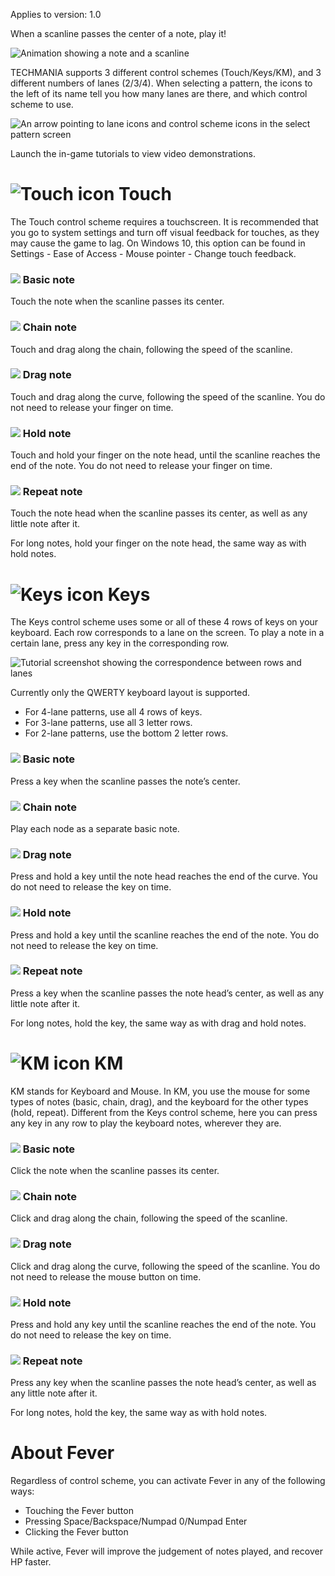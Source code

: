Applies to version: 1.0

When a scanline passes the center of a note, play it!

![Animation showing a note and a scanline](https://i.imgur.com/OKvXPun.gif)

TECHMANIA supports 3 different control schemes (Touch/Keys/KM), and 3 different numbers of lanes (2/3/4). When selecting a pattern, the icons to the left of its name tell you how many lanes are there, and which control scheme to use.

![An arrow pointing to lane icons and control scheme icons in the select pattern screen](https://imgur.com/gonfqIU.png)

Launch the in-game tutorials to view video demonstrations.

# ![Touch icon](https://imgur.com/OEKXJvN.png) Touch

The Touch control scheme requires a touchscreen. It is recommended that you go to system settings and turn off visual feedback for touches, as they may cause the game to lag. On Windows 10, this option can be found in Settings - Ease of Access - Mouse pointer - Change touch feedback.

### ![](https://imgur.com/XeUKzrk.png) Basic note
Touch the note when the scanline passes its center.

### ![](https://imgur.com/D9ihf4e.png) Chain note
Touch and drag along the chain, following the speed of the scanline.

### ![](https://imgur.com/i3W1PZq.png) Drag note
Touch and drag along the curve, following the speed of the scanline. You do not need to release your finger on time.

### ![](https://imgur.com/fUgg8DL.png) Hold note
Touch and hold your finger on the note head, until the scanline reaches the end of the note. You do not need to release your finger on time.

### ![](https://imgur.com/EUnxJxG.png) Repeat note
Touch the note head when the scanline passes its center, as well as any little note after it.

For long notes, hold your finger on the note head, the same way as with hold notes.

# ![Keys icon](https://imgur.com/0jWEtsx.png) Keys

The Keys control scheme uses some or all of these 4 rows of keys on your keyboard. Each row corresponds to a lane on the screen. To play a note in a certain lane, press any key in the corresponding row.

![Tutorial screenshot showing the correspondence between rows and lanes](https://imgur.com/914c0g9.png)

Currently only the QWERTY keyboard layout is supported.

* For 4-lane patterns, use all 4 rows of keys.
* For 3-lane patterns, use all 3 letter rows.
* For 2-lane patterns, use the bottom 2 letter rows.

### ![](https://imgur.com/XeUKzrk.png) Basic note
Press a key when the scanline passes the note’s center.

### ![](https://imgur.com/D9ihf4e.png) Chain note
Play each node as a separate basic note.

### ![](https://imgur.com/i3W1PZq.png) Drag note
Press and hold a key until the note head reaches the end of the curve. You do not need to release the key on time.

### ![](https://imgur.com/fUgg8DL.png) Hold note
Press and hold a key until the scanline reaches the end of the note. You do not need to release the key on time.

### ![](https://imgur.com/EUnxJxG.png) Repeat note
Press a key when the scanline passes the note head’s center, as well as any little note after it.

For long notes, hold the key, the same way as with drag and hold notes.

# ![KM icon](https://imgur.com/oiSj3Qc.png) KM

KM stands for Keyboard and Mouse. In KM, you use the mouse for some types of notes (basic, chain, drag), and the keyboard for the other types (hold, repeat). Different from the Keys control scheme, here you can press any key in any row to play the keyboard notes, wherever they are.

### ![](https://imgur.com/XeUKzrk.png) Basic note
Click the note when the scanline passes its center.

### ![](https://imgur.com/D9ihf4e.png) Chain note
Click and drag along the chain, following the speed of the scanline.

### ![](https://imgur.com/i3W1PZq.png) Drag note
Click and drag along the curve, following the speed of the scanline. You do not need to release the mouse button on time.

### ![](https://imgur.com/fUgg8DL.png) Hold note
Press and hold any key until the scanline reaches the end of the note. You do not need to release the key on time.

### ![](https://imgur.com/EUnxJxG.png) Repeat note
Press any key when the scanline passes the note head’s center, as well as any little note after it.

For long notes, hold the key, the same way as with hold notes.

# About Fever

Regardless of control scheme, you can activate Fever in any of the following ways:

* Touching the Fever button
* Pressing Space/Backspace/Numpad 0/Numpad Enter
* Clicking the Fever button

While active, Fever will improve the judgement of notes played, and recover HP faster.
